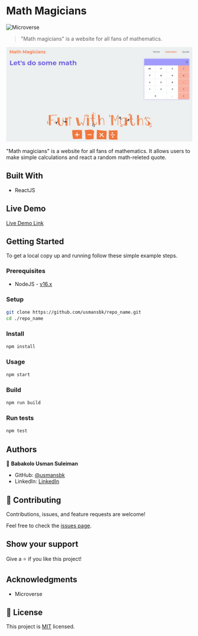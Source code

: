 # Math Magicians

![Microverse](https://img.shields.io/badge/Microverse-blueviolet)

> "Math magicians" is a website for all fans of mathematics.

![screenshot](./app_screenshot.jpeg)

"Math magicians" is a website for all fans of mathematics. It allows users to make simple calculations and react a random math-releted quote.

## Built With

- ReactJS

## Live Demo

[Live Demo Link](https://usmansbk.github.io/repo_name)

## Getting Started

To get a local copy up and running follow these simple example steps.

### Prerequisites

- NodeJS - [v16.x](https://nodejs.org/en/)

### Setup

```bash
git clone https://github.com/usmansbk/repo_name.git
cd ./repo_name
```

### Install

```bash
npm install
```

### Usage

```bash
npm start
```

### Build

```bash
npm run build
```

### Run tests

```bash
npm test
```

## Authors

👤 **Babakolo Usman Suleiman**

- GitHub: [@usmansbk](https://github.com/usmansbk)
- LinkedIn: [LinkedIn](https://www.linkedin.com/in/usman-suleiman-82b444140/)

## 🤝 Contributing

Contributions, issues, and feature requests are welcome!

Feel free to check the [issues page](../../issues/).

## Show your support

Give a ⭐️ if you like this project!

## Acknowledgments

- Microverse

## 📝 License

This project is [MIT](./MIT.md) licensed.
